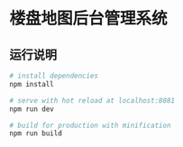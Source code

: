 # 楼盘地图后台管理系统

## 运行说明

``` bash
# install dependencies
npm install

# serve with hot reload at localhost:8081
npm run dev

# build for production with minification
npm run build

```